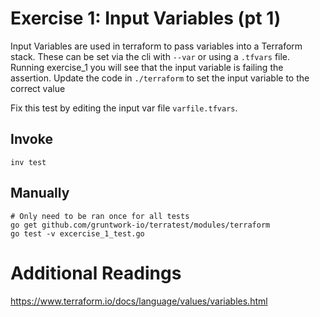 # Exercise 1: Input Variables (pt 1)

Input Variables are used in terraform to pass variables into a Terraform stack. These can be set via the cli with `--var` or using a `.tfvars` file.
Running exercise_1 you will see that the input variable is failing the assertion.
Update the code in `./terraform` to set the input variable to the correct value

Fix this test by editing the input var file `varfile.tfvars`.

## Invoke
```
inv test
```

## Manually
```
# Only need to be ran once for all tests
go get github.com/gruntwork-io/terratest/modules/terraform
go test -v excercise_1_test.go
```

# Additional Readings
https://www.terraform.io/docs/language/values/variables.html
